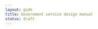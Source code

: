 ```yaml
---
layout: gsdm
title: Government service design manual
status: draft
---
```


<!--

* [GOV.UK design principles](https://www.gov.uk/designprinciples/styleguide) - Ten principles for designing GOV.UK services
* [Content principles](https://www.gov.uk/designprinciples/styleguide) - Style guide for written content on GOV.UK
* [Design pattern library](design-patterns) - Code and guidance for common GOV.UK interface elements
* [Colour palettes](colours) - For GOV.UK and departments
* [Icons](icons) - For common GOV.UK content types, and actions 
* [Coding style guides](https://github.com/alphagov/styleguides) - For CSS, HTML, Ruby and Git

All shared code is hosted on [github.com/alphagov](https://github.com/alphagov)

-->



